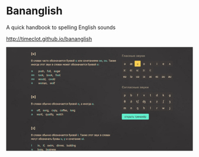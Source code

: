 # Bananglish
A quick handbook to spelling English sounds

http://timeclot.github.io/bananglish

![screenshot of Bananglish handbook page](./assets/preview.jpg)